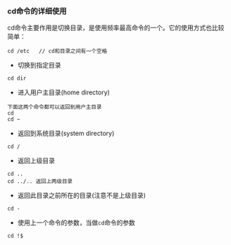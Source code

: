 ### cd命令的详细使用
cd命令主要作用是切换目录，是使用频率最高命令的一个。它的使用方式也比较简单：


```
cd /etc   // cd和目录之间有一个空格
```
* 切换到指定目录
       
```
cd dir
```
* 进入用户主目录(home directory)
       
```
下面这两个命令都可以返回到用户主目录
cd
cd ~
```
* 返回到系统目录(system directory)
       
```
cd /
```
* 返回上级目录
      
```
cd ..
cd ../.. 返回上两级目录
```
* 返回此目录之前所在的目录(注意不是上级目录)
       
```
cd -
```
* 使用上一个命令的参数，当做`cd`命令的参数
      
```
cd !$
```


